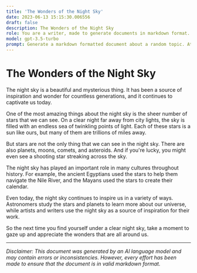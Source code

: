 ```yaml
---
title: 'The Wonders of the Night Sky'
date: 2023-06-13 15:15:30.006556
draft: false
description: The Wonders of the Night Sky
role: You are a writer, made to generate documents in markdown format. It is very important that all of the documents you generate are in valid markdown format.
model: gpt-3.5-turbo
prompt: Generate a markdown formatted document about a random topic. At the bottom, include a disclaimer explaining that the document was generated by you. The first line of the document should be the title. Make sure that the entire document is in proper markdown format, using a mix of various tags to make the document visually appealing.
---
```


# The Wonders of the Night Sky

The night sky is a beautiful and mysterious thing. It has been a source of inspiration and wonder for countless generations, and it continues to captivate us today.

One of the most amazing things about the night sky is the sheer number of stars that we can see. On a clear night far away from city lights, the sky is filled with an endless sea of twinkling points of light. Each of these stars is a sun like ours, but many of them are trillions of miles away.

But stars are not the only thing that we can see in the night sky. There are also planets, moons, comets, and asteroids. And if you're lucky, you might even see a shooting star streaking across the sky.

The night sky has played an important role in many cultures throughout history. For example, the ancient Egyptians used the stars to help them navigate the Nile River, and the Mayans used the stars to create their calendar.

Even today, the night sky continues to inspire us in a variety of ways. Astronomers study the stars and planets to learn more about our universe, while artists and writers use the night sky as a source of inspiration for their work.

So the next time you find yourself under a clear night sky, take a moment to gaze up and appreciate the wonders that are all around us.

---

*Disclaimer: This document was generated by an AI language model and may contain errors or inconsistencies. However, every effort has been made to ensure that the document is in valid markdown format.*